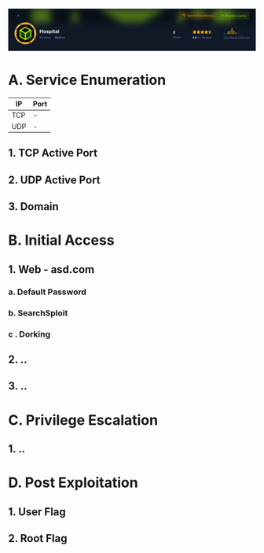 ![](../HTB%20(Medium)%20-%20TheFrizz/Hospital.png)
# A.  Service Enumeration
| IP  | Port |
| --- | ---- |
| TCP | -    |
| UDP | -    |
## 1. TCP Active Port
## 2. UDP Active Port
## 3. Domain

# B. Initial Access
## 1. Web - asd.com
### a. Default Password
### b. SearchSploit
### c . Dorking
## 2. ..
## 3. ..
# C. Privilege Escalation
## 1. ..
# D. Post Exploitation
## 1. User Flag
## 2. Root Flag

